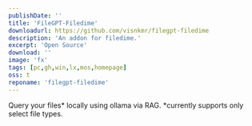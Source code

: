 ```yaml
---
publishDate: ''
title: 'FileGPT-Filedime'
downloadurl: https://github.com/visnkmr/filegpt-filedime
description: 'An addon for filedime.'
excerpt: 'Open Source'
download: ''
image: 'fx'
tags: [pc,gh,win,lx,mos,homepage]
oss: t
reponame: 'filegpt-filedime'
---
```


Query your files* locally using ollama via RAG. *currently supports only select file types.